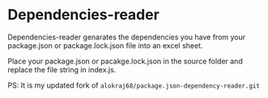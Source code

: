 # Dependencies-reader
 Dependencies-reader genarates the dependencies you have from your package.json or package.lock.json file into an excel sheet.

 Place your package.json or pacakge.lock.json in the source folder and replace the file string in index.js.

 PS: It is my updated fork of `alokraj68/package.json-dependency-reader.git`